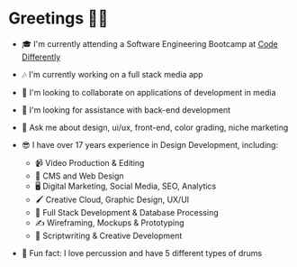 # Greetings :lotus_position_woman:

* :mortar_board:  I'm currently attending a Software Engineering Bootcamp at [Code Differently](https://codedifferently.com/)

* :notes:  I'm currently working on a full stack media app

* :art:  I'm looking to collaborate on applications of development in media

* :raising_hand:  I'm looking for assistance with back-end development

* :large_blue_circle:  Ask me about design, ui/ux, front-end, color grading, niche marketing

* :sunglasses:  I have over 17 years experience in Design Development, including:
    * :video_camera:  Video Production & Editing
    * :triangular_ruler:  CMS and Web Design
    * :desktop_computer:  Digital Marketing, Social Media, SEO, Analytics
    * :paintbrush:  Creative Cloud, Graphic Design, UX/UI
    * :abacus:  Full Stack Development & Database Processing
    * :writing_hand:  Wireframing, Mockups & Prototyping
    * :thought_balloon:  Scriptwriting & Creative Development

* :drum:  Fun fact: I love percussion and have 5 different types of drums